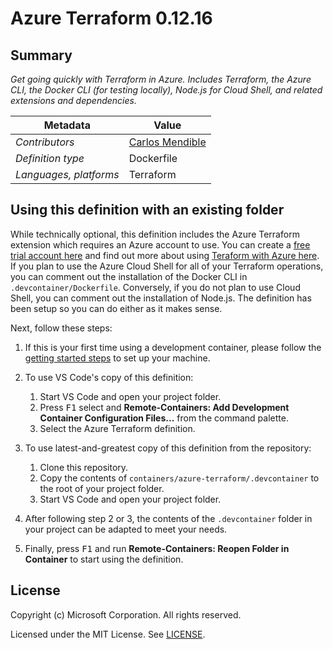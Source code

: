 # Azure Terraform 0.12.16

## Summary

*Get going quickly with Terraform in Azure. Includes Terraform, the Azure CLI, the Docker CLI (for testing locally), Node.js for Cloud Shell, and related extensions and dependencies.*

| Metadata | Value |  
|----------|-------|
| *Contributors* | [Carlos Mendible](https://github.com/cmendible) |
| *Definition type* | Dockerfile |
| *Languages, platforms* | Terraform |

## Using this definition with an existing folder

While technically optional, this definition includes the Azure Terraform extension which requires an Azure account to use. You can create a [free trial account here](https://azure.microsoft.com/en-us/free/) and find out more about using [Teraform with Azure here](https://docs.microsoft.com/en-us/azure/terraform/terraform-overview).  If you plan to use the Azure Cloud Shell for all of your Terraform operations, you can comment out the installation of the Docker CLI in `.devcontainer/Dockerfile`. Conversely, if you do not plan to use Cloud Shell, you can comment out the installation of Node.js. The definition has been setup so you can do either as it makes sense.

Next, follow these steps:

1. If this is your first time using a development container, please follow the [getting started steps](https://aka.ms/vscode-remote/containers/getting-started) to set up your machine.

2. To use VS Code's copy of this definition:
   1. Start VS Code and open your project folder.
   2. Press <kbd>F1</kbd> select and **Remote-Containers: Add Development Container Configuration Files...** from the command palette.
   3. Select the Azure Terraform definition.

3. To use latest-and-greatest copy of this definition from the repository:
   1. Clone this repository.
   2. Copy the contents of `containers/azure-terraform/.devcontainer` to the root of your project folder.
   3. Start VS Code and open your project folder.

4. After following step 2 or 3, the contents of the `.devcontainer` folder in your project can be adapted to meet your needs.

5. Finally, press <kbd>F1</kbd> and run **Remote-Containers: Reopen Folder in Container** to start using the definition.

## License

Copyright (c) Microsoft Corporation. All rights reserved.

Licensed under the MIT License. See [LICENSE](https://github.com/Microsoft/vscode-dev-containers/blob/master/LICENSE).
